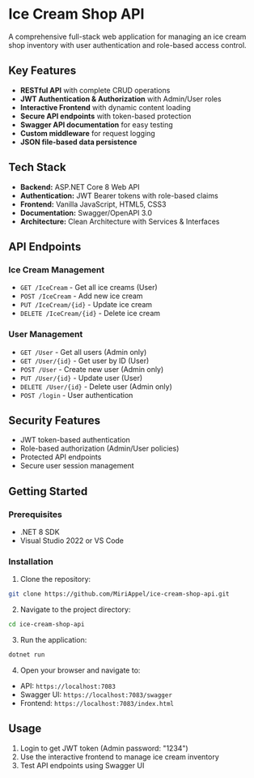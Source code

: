 # Ice Cream Shop API

A comprehensive full-stack web application for managing an ice cream shop inventory with user authentication and role-based access control.

## Key Features
- **RESTful API** with complete CRUD operations
- **JWT Authentication & Authorization** with Admin/User roles
- **Interactive Frontend** with dynamic content loading
- **Secure API endpoints** with token-based protection
- **Swagger API documentation** for easy testing
- **Custom middleware** for request logging
- **JSON file-based data persistence**

## Tech Stack
- **Backend:** ASP.NET Core 8 Web API
- **Authentication:** JWT Bearer tokens with role-based claims
- **Frontend:** Vanilla JavaScript, HTML5, CSS3
- **Documentation:** Swagger/OpenAPI 3.0
- **Architecture:** Clean Architecture with Services & Interfaces

## API Endpoints

### Ice Cream Management
- `GET /IceCream` - Get all ice creams (User)
- `POST /IceCream` - Add new ice cream
- `PUT /IceCream/{id}` - Update ice cream
- `DELETE /IceCream/{id}` - Delete ice cream

### User Management
- `GET /User` - Get all users (Admin only)
- `GET /User/{id}` - Get user by ID (User)
- `POST /User` - Create new user (Admin only)
- `PUT /User/{id}` - Update user (User)
- `DELETE /User/{id}` - Delete user (Admin only)
- `POST /login` - User authentication

## Security Features
- JWT token-based authentication
- Role-based authorization (Admin/User policies)
- Protected API endpoints
- Secure user session management

## Getting Started

### Prerequisites
- .NET 8 SDK
- Visual Studio 2022 or VS Code

### Installation
1. Clone the repository:
```bash
git clone https://github.com/MiriAppel/ice-cream-shop-api.git
```
2. Navigate to the project directory:
```bash
cd ice-cream-shop-api
```
3. Run the application:
```bash
dotnet run
```
4. Open your browser and navigate to:
- API: `https://localhost:7083`
- Swagger UI: `https://localhost:7083/swagger`
- Frontend: `https://localhost:7083/index.html`

## Usage
1. Login to get JWT token (Admin password: "1234")
2. Use the interactive frontend to manage ice cream inventory
3. Test API endpoints using Swagger UI
